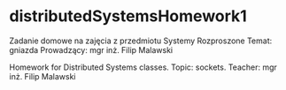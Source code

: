 # distributedSystemsHomework1

Zadanie domowe na zajęcia z przedmiotu Systemy Rozproszone
Temat: gniazda
Prowadzący: mgr inż. Filip Malawski

Homework for Distributed Systems classes.
Topic: sockets.
Teacher: mgr inż. Filip Malawski
